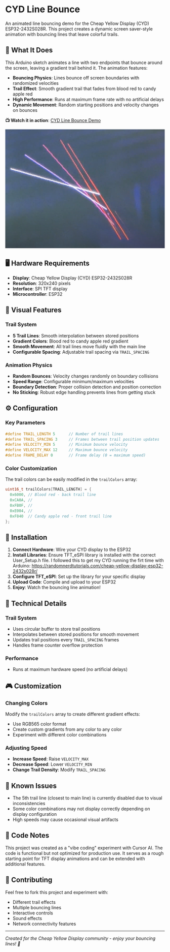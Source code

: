 # CYD Line Bounce

An animated line bouncing demo for the Cheap Yellow Display (CYD) ESP32-2432S028R. This project creates a dynamic screen saver-style animation with bouncing lines that leave colorful trails.

## 🎯 What It Does

This Arduino sketch animates a line with two endpoints that bounce around the screen, leaving a gradient trail behind it. The animation features:

- **Bouncing Physics**: Lines bounce off screen boundaries with randomized velocities
- **Trail Effect**: Smooth gradient trail that fades from blood red to candy apple red
- **High Performance**: Runs at maximum frame rate with no artificial delays
- **Dynamic Movement**: Random starting positions and velocity changes on bounces

**📺 Watch it in action**: [CYD Line Bounce Demo](https://www.youtube.com/watch?v=ihmrLsRpidA)

![CYD Bouncing Line screenshot](https://github.com/acceleroto/CYD_Bouncing_Line_Demo/blob/main/screenshots/CYD_bouncing_lines_screengrab1.png "CYD Bouncing Line Demo")


## 🖥️ Hardware Requirements

- **Display**: Cheap Yellow Display (CYD) ESP32-2432S028R
- **Resolution**: 320x240 pixels
- **Interface**: SPI TFT display
- **Microcontroller**: ESP32

## 🎨 Visual Features

### Trail System
- **5 Trail Lines**: Smooth interpolation between stored positions
- **Gradient Colors**: Blood red to candy apple red gradient
- **Smooth Movement**: All trail lines move fluidly with the main line
- **Configurable Spacing**: Adjustable trail spacing via `TRAIL_SPACING`

### Animation Physics
- **Random Bounces**: Velocity changes randomly on boundary collisions
- **Speed Range**: Configurable minimum/maximum velocities
- **Boundary Detection**: Proper collision detection and position correction
- **No Sticking**: Robust edge handling prevents lines from getting stuck

## ⚙️ Configuration

### Key Parameters
```cpp
#define TRAIL_LENGTH 5      // Number of trail lines
#define TRAIL_SPACING 3     // Frames between trail position updates
#define VELOCITY_MIN 5      // Minimum bounce velocity
#define VELOCITY_MAX 12     // Maximum bounce velocity
#define FRAME_DELAY 0       // Frame delay (0 = maximum speed)
```

### Color Customization
The trail colors can be easily modified in the `trailColors` array:
```cpp
uint16_t trailColors[TRAIL_LENGTH] = {
  0x6000, // Blood red - back trail line
  0xCA0A, // 
  0xFB0F, // 
  0xE004, // 
  0xF840  // Candy apple red - front trail line
};
```

## 🚀 Installation

1. **Connect Hardware**: Wire your CYD display to the ESP32
2. **Install Libraries**: Ensure TFT_eSPI library is installed with the correct User_Setup.h file. I followed this to get my CYD running the firt time with Arduino: https://randomnerdtutorials.com/cheap-yellow-display-esp32-2432s028r/
3. **Configure TFT_eSPI**: Set up the library for your specific display
4. **Upload Code**: Compile and upload to your ESP32
5. **Enjoy**: Watch the bouncing line animation!

## 🔧 Technical Details

### Trail System
- Uses circular buffer to store trail positions
- Interpolates between stored positions for smooth movement
- Updates trail positions every `TRAIL_SPACING` frames
- Handles frame counter overflow protection

### Performance
- Runs at maximum hardware speed (no artificial delays)

## 🎮 Customization

### Changing Colors
Modify the `trailColors` array to create different gradient effects:
- Use RGB565 color format
- Create custom gradients from any color to any color
- Experiment with different color combinations

### Adjusting Speed
- **Increase Speed**: Raise `VELOCITY_MAX`
- **Decrease Speed**: Lower `VELOCITY_MIN`
- **Change Trail Density**: Modify `TRAIL_SPACING`

## 🐛 Known Issues

- The 5th trail line (closest to main line) is currently disabled due to visual inconsistencies
- Some color combinations may not display correctly depending on display configuration
- High speeds may cause occasional visual artifacts

## 📝 Code Notes

This project was created as a "vibe coding" experiment with Cursor AI. The code is functional but not optimized for production use. It serves as a rough starting point for TFT display animations and can be extended with additional features.

## 🤝 Contributing

Feel free to fork this project and experiment with:
- Different trail effects
- Multiple bouncing lines
- Interactive controls
- Sound effects
- Network connectivity features


---

*Created for the Cheap Yellow Display community - enjoy your bouncing lines! 🎯* 
